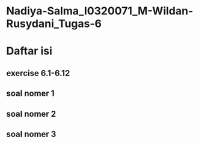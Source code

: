 # Nadiya-Salma_I0320071_M-Wildan-Rusydani_Tugas-6

# Daftar isi

## exercise 6.1-6.12
## soal nomer 1
## soal nomer 2
## soal nomer 3